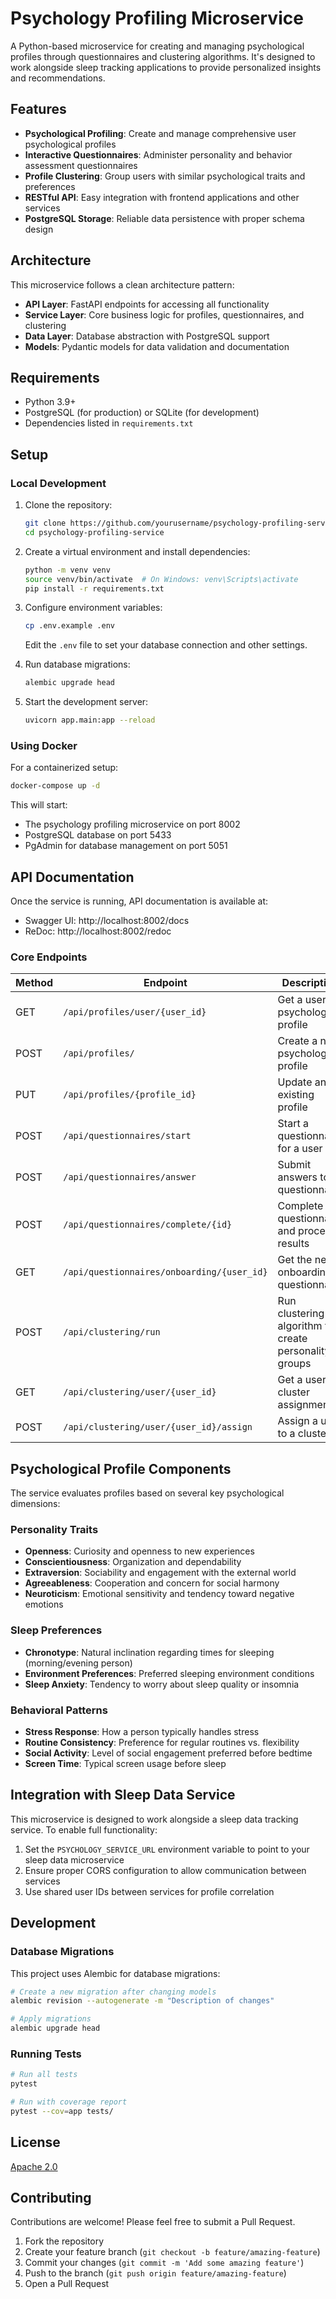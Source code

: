 # Psychology Profiling Microservice

A Python-based microservice for creating and managing psychological profiles through questionnaires and clustering algorithms. It's designed to work alongside sleep tracking applications to provide personalized insights and recommendations.

## Features

- **Psychological Profiling**: Create and manage comprehensive user psychological profiles
- **Interactive Questionnaires**: Administer personality and behavior assessment questionnaires
- **Profile Clustering**: Group users with similar psychological traits and preferences
- **RESTful API**: Easy integration with frontend applications and other services
- **PostgreSQL Storage**: Reliable data persistence with proper schema design

## Architecture

This microservice follows a clean architecture pattern:

- **API Layer**: FastAPI endpoints for accessing all functionality
- **Service Layer**: Core business logic for profiles, questionnaires, and clustering
- **Data Layer**: Database abstraction with PostgreSQL support
- **Models**: Pydantic models for data validation and documentation

## Requirements

- Python 3.9+
- PostgreSQL (for production) or SQLite (for development)
- Dependencies listed in `requirements.txt`

## Setup

### Local Development

1. Clone the repository:
   ```bash
   git clone https://github.com/yourusername/psychology-profiling-service.git
   cd psychology-profiling-service
   ```

2. Create a virtual environment and install dependencies:
   ```bash
   python -m venv venv
   source venv/bin/activate  # On Windows: venv\Scripts\activate
   pip install -r requirements.txt
   ```

3. Configure environment variables:
   ```bash
   cp .env.example .env
   ```
   Edit the `.env` file to set your database connection and other settings.

4. Run database migrations:
   ```bash
   alembic upgrade head
   ```

5. Start the development server:
   ```bash
   uvicorn app.main:app --reload
   ```

### Using Docker

For a containerized setup:

```bash
docker-compose up -d
```

This will start:
- The psychology profiling microservice on port 8002
- PostgreSQL database on port 5433
- PgAdmin for database management on port 5051

## API Documentation

Once the service is running, API documentation is available at:
- Swagger UI: http://localhost:8002/docs
- ReDoc: http://localhost:8002/redoc

### Core Endpoints

| Method | Endpoint | Description |
|--------|----------|-------------|
| GET | `/api/profiles/user/{user_id}` | Get a user's psychological profile |
| POST | `/api/profiles/` | Create a new psychological profile |
| PUT | `/api/profiles/{profile_id}` | Update an existing profile |
| POST | `/api/questionnaires/start` | Start a questionnaire for a user |
| POST | `/api/questionnaires/answer` | Submit answers to a questionnaire |
| POST | `/api/questionnaires/complete/{id}` | Complete a questionnaire and process results |
| GET | `/api/questionnaires/onboarding/{user_id}` | Get the next onboarding questionnaire |
| POST | `/api/clustering/run` | Run clustering algorithm to create personality groups |
| GET | `/api/clustering/user/{user_id}` | Get a user's cluster assignment |
| POST | `/api/clustering/user/{user_id}/assign` | Assign a user to a cluster |

## Psychological Profile Components

The service evaluates profiles based on several key psychological dimensions:

### Personality Traits
- **Openness**: Curiosity and openness to new experiences
- **Conscientiousness**: Organization and dependability
- **Extraversion**: Sociability and engagement with the external world
- **Agreeableness**: Cooperation and concern for social harmony
- **Neuroticism**: Emotional sensitivity and tendency toward negative emotions

### Sleep Preferences
- **Chronotype**: Natural inclination regarding times for sleeping (morning/evening person)
- **Environment Preferences**: Preferred sleeping environment conditions
- **Sleep Anxiety**: Tendency to worry about sleep quality or insomnia

### Behavioral Patterns
- **Stress Response**: How a person typically handles stress
- **Routine Consistency**: Preference for regular routines vs. flexibility
- **Social Activity**: Level of social engagement preferred before bedtime
- **Screen Time**: Typical screen usage before sleep

## Integration with Sleep Data Service

This microservice is designed to work alongside a sleep data tracking service. To enable full functionality:

1. Set the `PSYCHOLOGY_SERVICE_URL` environment variable to point to your sleep data microservice
2. Ensure proper CORS configuration to allow communication between services
3. Use shared user IDs between services for profile correlation

## Development

### Database Migrations

This project uses Alembic for database migrations:

```bash
# Create a new migration after changing models
alembic revision --autogenerate -m "Description of changes"

# Apply migrations
alembic upgrade head
```

### Running Tests

```bash
# Run all tests
pytest

# Run with coverage report
pytest --cov=app tests/
```

## License

[Apache 2.0](LICENSE)

## Contributing

Contributions are welcome! Please feel free to submit a Pull Request.

1. Fork the repository
2. Create your feature branch (`git checkout -b feature/amazing-feature`)
3. Commit your changes (`git commit -m 'Add some amazing feature'`)
4. Push to the branch (`git push origin feature/amazing-feature`)
5. Open a Pull Request
